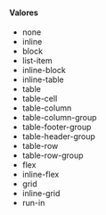 #### Valores

* none
* inline
* block
* list-item
* inline-block
* inline-table
* table
* table-cell
* table-column
* table-column-group
* table-footer-group
* table-header-group
* table-row
* table-row-group
* flex
* inline-flex
* grid
* inline-grid 
* run-in
